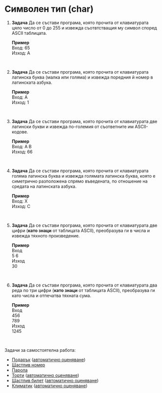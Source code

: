  # Символен тип (char)

1. **Задача** Да се състави програма, която прочита от клавиатурата цяло число от 0 до 255 и извежда съотвтстващия му символ според ASCII таблицата.
	
	**Пример**<br>
	Вход: 65<br>
	Изход: А

<br>

2. **Задача** Да се състави програма, която прочита от клавиатурата латинска буква (малка или голяма) и извежда поредния й номер в латинската азбука.
	
	**Пример**<br>
	Вход: A<br>
	Изход: 1

<br>

3. **Задача** Да се състави програма, която прочита от клавиатурата две латински букви и извежда по-големия от съответните им ASCII-кодове.
	
	**Пример**<br>
	Вход: A B<br>
	Изход: 66

<br>

4. **Задача** Да се състави програма, която прочита от клавиатурата голяма латинска буква и извежда голямата латинска буква, която е симетрично разположена спрямо въведената, по отношение на средата на латинската азбука.
	
	**Пример**<br>
	Вход: X<br>
	Изход: C

<br>

5. **Задача** Да се състави програма, която прочита от клавиатурата две цифри (**като знаци** от таблицата ASCII), преобразува ги в числа и извежда тяхното произведение.

	**Пример**<br>
	Вход<br>
	5 6<br>
	Изход<br>
	30

<br>

6. **Задача** Да се състави програма, която прочита от клавиатурата два реда по три цифри (**като знаци** от таблицата ASCII), преобразува ги като числа и отпечатва тяхната сума.

	**Пример**<br>
	Вход<br>
	456<br>
	789<br>
	Изход<br>
	1245

<br>

Задачи за самостоятелна работа:
- [Подарък](http://www.math.bas.bg/infos/files/2011-11-27-E3.pdf) ([автоматично оценяване](https://arena.maycamp.com/practice/open_contest?contest_id=86))
- [Щастлив номер](http://www.math.bas.bg/infos/files/2008-12-02-E3.pdf)
- [Парола](http://www.math.bas.bg/infos/files/2016-12-17-E3.pdf)
- [Торти](http://www.math.bas.bg/infos/files/2014-01-07-E2.pdf) ([автоматично оценяване](https://arena.maycamp.com/practice/open_contest?contest_id=113))
- [Щастлив билет](http://www.math.bas.bg/infos/files/2012-01-05-E2.pdf) ([автоматично оценяване](https://arena.maycamp.com/practice/open_contest?contest_id=89))
- [Климатик](http://www.math.bas.bg/infos/files/2014-01-07-E3.pdf) ([автоматично оценяване](https://arena.maycamp.com/practice/open_contest?contest_id=113))
